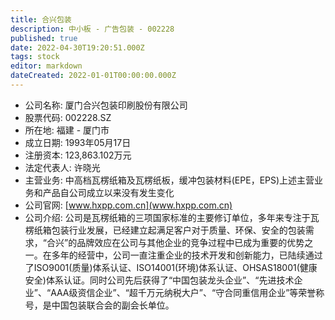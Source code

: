 ```yaml
---
title: 合兴包装
description: 中小板 - 广告包装 - 002228
published: true
date: 2022-04-30T19:20:51.000Z
tags: stock
editor: markdown
dateCreated: 2022-01-01T00:00:00.000Z
---
```


- 公司名称: 厦门合兴包装印刷股份有限公司
- 股票代码: 002228.SZ
- 所在地: 福建 - 厦门市
- 成立日期: 1993年05月17日
- 注册资本: 123,863.102万元
- 法定代表人: 许晓光
- 主营业务: 中高档瓦楞纸箱及瓦楞纸板，缓冲包装材料(EPE，EPS)上述主营业务和产品自公司成立以来没有发生变化
- 公司官网: [www.hxpp.com.cn](www.hxpp.com.cn)
- 公司介绍: 公司是瓦楞纸箱的三项国家标准的主要修订单位，多年来专注于瓦楞纸箱包装行业发展，已经建立起满足客户对于质量、环保、安全的包装需求，“合兴”的品牌效应在公司与其他企业的竞争过程中已成为重要的优势之一。在多年的经营中，公司一直注重企业的技术开发和创新能力，已陆续通过了ISO9001(质量)体系认证、ISO14001(环境)体系认证、OHSAS18001(健康安全)体系认证。同时公司先后获得了“中国包装龙头企业”、“先进技术企业”、“AAA级资信企业”、“超千万元纳税大户”、“守合同重信用企业”等荣誉称号，是中国包装联合会的副会长单位。


